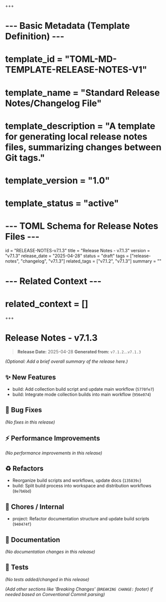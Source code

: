 +++
# --- Basic Metadata (Template Definition) ---
# template_id = "TOML-MD-TEMPLATE-RELEASE-NOTES-V1"
# template_name = "Standard Release Notes/Changelog File"
# template_description = "A template for generating local release notes files, summarizing changes between Git tags."
# template_version = "1.0"
# template_status = "active"
# --- TOML Schema for Release Notes Files ---
id = "RELEASE-NOTES-v7.1.3"
title = "Release Notes - v7.1.3"
version = "v7.1.3"
release_date = "2025-04-28"
status = "draft"
tags = ["release-notes", "changelog", "v7.1.3"]
related_tags = ["v7.1.2", "v7.1.3"]
summary = ""
# --- Related Context ---
# related_context = []
+++

# Release Notes - v7.1.3

> **Release Date:** 2025-04-28
> **Generated from:** `v7.1.2`...`v7.1.3`

*(Optional: Add a brief overall summary of the release here.)*

## ✨ New Features

- build: Add collection build script and update main workflow (`5770fe7`)
- build: Integrate mode collection builds into main workflow (`956e074`)

## 🐛 Bug Fixes

*(No fixes in this release)*

## ⚡ Performance Improvements

*(No performance improvements in this release)*

## ♻️ Refactors

- Reorganize build scripts and workflows, update docs (`135839c`)
- build: Split build process into workspace and distribution workflows (`8e7b6bd`)

## 🧹 Chores / Internal

- project: Refactor documentation structure and update build scripts (`940474f`)

## 📝 Documentation

*(No documentation changes in this release)*

## 🧪 Tests

*(No tests added/changed in this release)*

*(Add other sections like 'Breaking Changes' (`BREAKING CHANGE:` footer) if needed based on Conventional Commit parsing)*